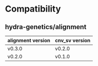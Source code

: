 # Compatibility
## hydra-genetics/alignment

| alignment version | cnv_sv version |
| --- | --- |
| v0.3.0 | v0.2.0 |
| v0.2.0 | v0.1.0 |
